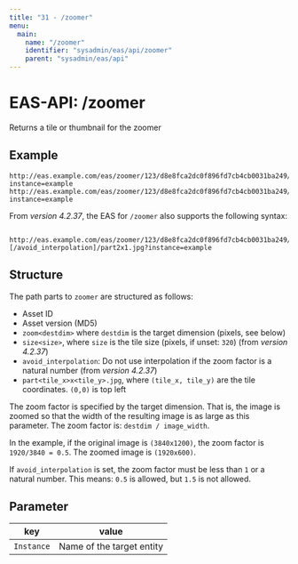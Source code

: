 ```yaml
---
title: "31 - /zoomer"
menu:
  main:
    name: "/zoomer"
    identifier: "sysadmin/eas/api/zoomer"
    parent: "sysadmin/eas/api"
---
```

#  EAS-API: /zoomer

Returns a tile or thumbnail for the zoomer

##  Example

```url
http://eas.example.com/eas/zoomer/123/d8e8fca2dc0f896fd7cb4cb0031ba249/zoom1920/part2x1.jpg?instance=example
http://eas.example.com/eas/zoomer/123/d8e8fca2dc0f896fd7cb4cb0031ba249/thumbnail.jpg?instance=example
```


From *version 4.2.37*, the EAS for `/zoomer` also supports the following syntax:

```url
 http://eas.example.com/eas/zoomer/123/d8e8fca2dc0f896fd7cb4cb0031ba249/zoom1920[/size320][/avoid_interpolation]/part2x1.jpg?instance=example
```

##  Structure

The path parts to `zoomer` are structured as follows:

* Asset ID
* Asset version (MD5)
* `zoom<destdim>` where `destdim` is the target dimension (pixels, see below)
* `size<size>`, where `size` is the tile size (pixels, if unset: `320`) (from *version 4.2.37*)
* `avoid_interpolation`: Do not use interpolation if the zoom factor is a natural number (from *version 4.2.37*)
* `part<tile_x>x<tile_y>.jpg`, where `(tile_x, tile_y)` are the tile coordinates. `(0,0)` is top left

The zoom factor is specified by the target dimension. That is, the image is zoomed so that the width of the resulting image is as large as this parameter.
The zoom factor is: `destdim / image_width`.

In the example, if the original image is `(3840x1200)`, the zoom factor is `1920/3840 = 0.5`. The zoomed image is `(1920x600)`.

If `avoid_interpolation` is set, the zoom factor must be less than `1` or a natural number. This means: `0.5` is allowed, but `1.5` is not allowed.

##  Parameter


|key|value|
|---|---|
|`Instance`| Name of the target entity|

 

